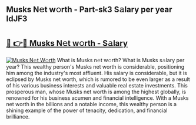 ## Musks N𝚎t w𝚘rth - Part-sk3 S𝚊lary per year IdJF3

# <h2><a href="http://gc25zb4.nevu.top/?p=Musks">🔗 👉🔴 Musks N𝚎t w𝚘rth - S𝚊lary</a></h2>

[![Musks N𝚎t W𝚘rth](https://i.imgur.com/Oavwk0R.jpeg)](http://gc25zb4.nevu.top/?p=Musks)
What is Musks n𝚎t w𝚘rth? What is Musks s𝚊lary per year?
This wealthy person's Musks net worth is considerable, positioning him among the industry's most affluent. His salary is considerable, but it is eclipsed by Musks net worth, which is rumored to be even larger as a result of his various business interests and valuable real estate investments. This prosperous man, whose Musks net worth is among the highest globally, is renowned for his business acumen and financial intelligence. With a Musks net worth in the billions and a notable income, this wealthy person is a shining example of the power of tenacity, dedication, and financial brilliance.
